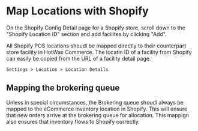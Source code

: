 # Map Locations with Shopify

On the Shopify Config Detail page for a Shopify store, scroll down to the "Shopify Location ID" section and add facilites by clicking "Add".

All Shopify POS locations shoudl be mapped directly to their counterpart store facility in HotWax Commerce.
The locatin ID of a facility from Shopify can easily be copied from the URL of a facility detail page.

```
Settings > Locatios > Location Details
```

## Mapping the brokering queue

Unless in special circumstances, the Brokering queue shoudl always be mapped to the eCommerce inventory location in Shopify. This will ensure that new orders arrive at the brokering queue for allocation. This mappign also ensures that inventory flows to Shopify correctly.
